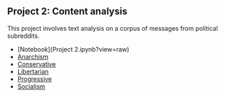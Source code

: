 Project 2: Content analysis
----------

This project involves text analysis on a corpus of messages from political subreddits. 

- [Notebook](Project 2.ipynb?view=raw)
- [Anarchism](Anarchism.txt)
- [Conservative](Conservative.txt)
- [Libertarian](Libertarian.txt)
- [Progressive](Progressive.txt)
- [Socialism](Socialism.txt)